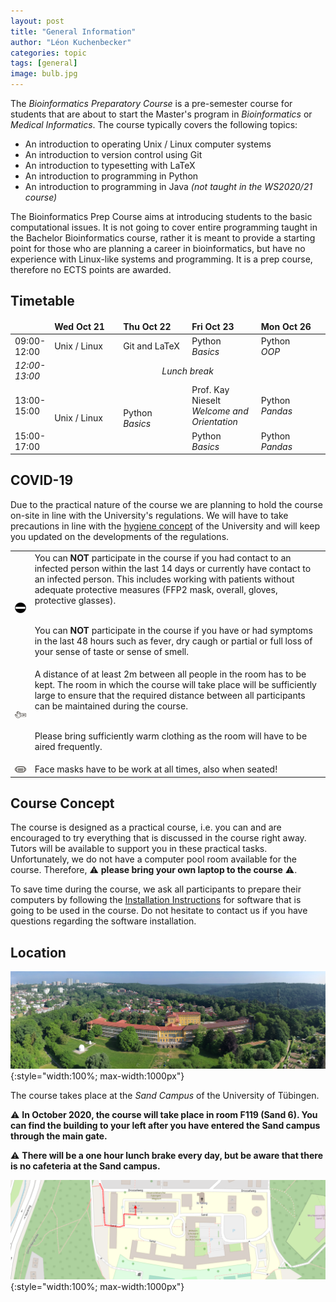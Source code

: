 ```yaml
---
layout: post
title: "General Information"
author: "Léon Kuchenbecker"
categories: topic
tags: [general]
image: bulb.jpg
---
```


The *Bioinformatics Preparatory Course* is a pre-semester course for students
that are about to start the Master's program in *Bioinformatics* or *Medical
Informatics*. The course typically covers the following topics:

- An introduction to operating Unix / Linux computer systems
- An introduction to version control using Git
- An introduction to typesetting with LaTeX
- An introduction to programming in Python
- An introduction to programming in Java *(not taught in the WS2020/21 course)*

The Bioinformatics Prep Course aims at introducing students to the basic
computational issues. It is not going to cover entire programming taught in the
Bachelor Bioinformatics course, rather it is meant to provide a starting point
for those who are planning a career in bioinformatics, but have no experience
with Linux-like systems and programming. It is a prep course, therefore no ECTS
points are awarded.

## Timetable

<table>
<colgroup>
<col style="width:10%"/>
<col style="width:22%"/>
<col style="width:22%"/>
<col style="width:22%"/>
<col style="background-color:gray;"/>
<col style="width:22%"/>
</colgroup>
<thead style="font-weight: bold">
<tr>
<td></td>
<td>Wed Oct 21</td>
<td>Thu Oct 22</td>
<td>Fri Oct 23</td>
<td style="padding:0px"></td>
<td>Mon Oct 26</td>
</tr>
</thead>
<tbody style="">
<tr>
<td>09:00-12:00</td>
<td>Unix / Linux</td>
<td>Git and LaTeX</td>
<td>Python<br><em>Basics</em></td>
<td style="padding:0px"></td>
<td>Python<br><em>OOP</em></td>
</tr>
<tr style="font-style: italic">
<td>12:00-13:00</td>
<td colspan="6" style="text-align:center">Lunch break</td>
</tr>
<tr>
<td>13:00-15:00</td>
<td rowspan="2">Unix / Linux </td>
<td rowspan="2">Python<br/><em>Basics</em></td>
<td>
Prof. Kay Nieselt<br/><em>Welcome and Orientation</em>
</td>
<td style="padding:0px"></td>
<td>Python<br><em>Pandas</em></td>
</tr>
<tr>
<td>15:00-17:00</td>
<td>Python<br><em>Basics</em></td>
<td style="padding:0px"></td>
<td>Python<br><em>Pandas</em></td>
</tr>
</tbody>
</table>

## COVID-19

Due to the practical nature of the course we are planning to hold the course
on-site in line with the University's regulations.  We will have to take
precautions in line with the [hygiene
concept](https://uni-tuebingen.de/universitaet/infos-zum-coronavirus/) of the
University and will keep you updated on the developments of the regulations.

<table style="border-collapse: collapse; border:none; max-width:800px; margin:auto">
<tr><td style="border:none"><img style="width:80px;" src="/assets/img/stop.svg"/></td><td style="border:none">
You can <b>NOT</b> participate in the course if you had contact to an infected
person within the last 14 days or currently have contact to an infected person.
This includes working with patients without adequate protective measures (FFP2
mask, overall, gloves, protective glasses).<br/><br/>

You can <b>NOT</b> participate in the course if you have or had symptoms in the
last 48 hours such as fever, dry caugh or partial or full loss of your sense of
taste or sense of smell.
</td></tr>
<tr><td style="border:none"><img style="width:80px;" src="/assets/img/distance.svg"/></td><td style="border:none">
A distance of at least 2m between all people in the room has to be kept. The
room in which the course will take place will be sufficiently large to ensure
that the required distance between all participants can be maintained during
the course.<br/><br/>

Please bring sufficiently warm clothing as the room will have to be aired frequently.
</td></tr>
<tr><td style="border:none"><img style="width:80px;" src="/assets/img/mask.svg"/></td><td style="border:none">
Face masks have to be work at all times, also when seated!</td></tr>
</table>

## Course Concept

The course is designed as a practical course, i.e. you can and are encouraged
to try everything that is discussed in the course right away. Tutors will be
available to support you in these practical tasks. Unfortunately, we do not
have a computer pool room available for the course. Therefore, ⚠️ **please bring your own laptop to the course** ⚠️.

To save time during the course, we ask all participants to prepare
their computers by following the [Installation Instructions](/help/install-instructions.html) for software
that is going to be used in the course. Do not hesitate to contact us if you
have questions regarding the software installation.

## Location

![Sand](/assets/img/sand_wide.jpg){:style="width:100%; max-width:1000px"}

The course takes place at the *Sand Campus* of the University of Tübingen.

⚠️ **In October 2020, the course will take place in room F119 (Sand 6). You
can find the building to your left after you have entered the Sand campus
through the main gate.**

⚠️ **There will be a one hour lunch brake every day, but be aware that there is
no cafeteria at the Sand campus.**

![SandRoom](/assets/img/sandmap.png){:style="width:100%; max-width:1000px"}
